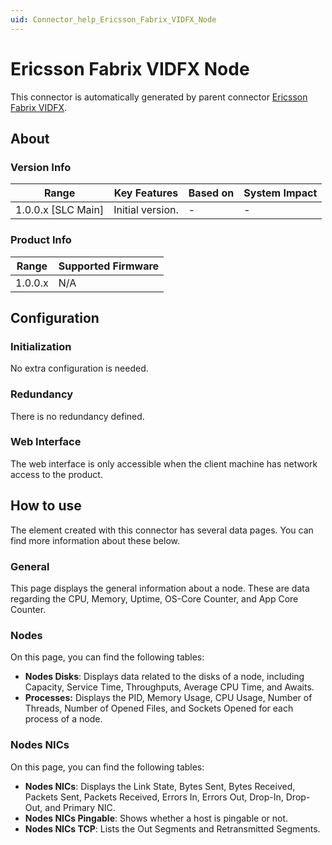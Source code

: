 ```yaml
---
uid: Connector_help_Ericsson_Fabrix_VIDFX_Node
---
```


# Ericsson Fabrix VIDFX Node

This connector is automatically generated by parent connector [Ericsson Fabrix VIDFX](xref:Connector_help_Ericsson_Fabrix_VIDFX).

## About

### Version Info

| Range                | Key Features     | Based on     | System Impact     |
|----------------------|------------------|--------------|-------------------|
| 1.0.0.x [SLC Main]   | Initial version. | -            | -                 |

### Product Info

| Range     | Supported Firmware     |
|-----------|------------------------|
| 1.0.0.x   | N/A                    |

## Configuration

### Initialization

No extra configuration is needed.

### Redundancy

There is no redundancy defined.

### Web Interface

The web interface is only accessible when the client machine has network access to the product.

## How to use

The element created with this connector has several data pages. You can find more information about these below.

### General

This page displays the general information about a node. These are data regarding the CPU, Memory, Uptime, OS-Core Counter, and App Core Counter.

### Nodes

On this page, you can find the following tables:

- **Nodes Disks**: Displays data related to the disks of a node, including Capacity, Service Time, Throughputs, Average CPU Time, and Awaits.
- **Processes:** Displays the PID, Memory Usage, CPU Usage, Number of Threads, Number of Opened Files, and Sockets Opened for each process of a node.

### Nodes NICs

On this page, you can find the following tables:

- **Nodes NICs**: Displays the Link State, Bytes Sent, Bytes Received, Packets Sent, Packets Received, Errors In, Errors Out, Drop-In, Drop-Out, and Primary NIC.
- **Nodes NICs Pingable**: Shows whether a host is pingable or not.
- **Nodes NICs TCP**: Lists the Out Segments and Retransmitted Segments.
